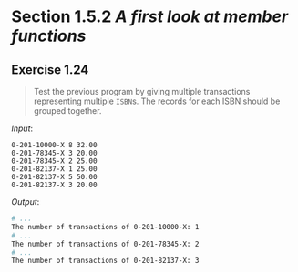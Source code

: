 # Section 1.5.2 _A first look at member functions_

## Exercise 1.24

> Test the previous program by giving multiple transactions representing multiple `ISBN`s. The records for each ISBN should be grouped together.

_Input_:
```
0-201-10000-X 8 32.00
0-201-78345-X 3 20.00
0-201-78345-X 2 25.00
0-201-82137-X 1 25.00
0-201-82137-X 5 50.00
0-201-82137-X 3 20.00
```

_Output_:
```bash
# ...
The number of transactions of 0-201-10000-X: 1
# ...
The number of transactions of 0-201-78345-X: 2
# ...
The number of transactions of 0-201-82137-X: 3
```
